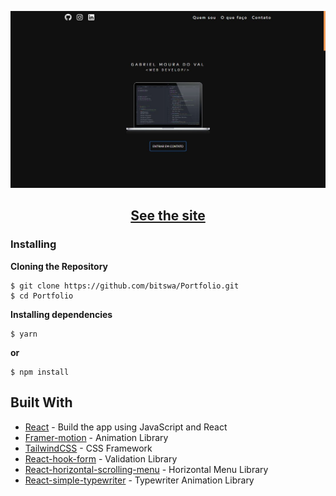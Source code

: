 ![Preview](https://github.com/bitswa/Portfolio/blob/master/preview.jpg)

<h2 align="center">
   <a href="https://bitswa.github.io/Portfolio">See the site</a>
</h2>

### Installing

**Cloning the Repository**

```
$ git clone https://github.com/bitswa/Portfolio.git
$ cd Portfolio
```

**Installing dependencies**

```
$ yarn
```

__or__

```
$ npm install
```

## Built With

- [React](https://react.dev/) - Build the app using JavaScript and React
- [Framer-motion](https://www.framer.com/motion/) - Animation Library
- [TailwindCSS](https://tailwindcss.com/) - CSS Framework
- [React-hook-form](https://react-hook-form.com/) - Validation Library
- [React-horizontal-scrolling-menu](https://www.npmjs.com/package/react-horizontal-scrolling-menu) - Horizontal Menu Library
- [React-simple-typewriter](https://www.npmjs.com/package/react-simple-typewriter) - Typewriter Animation Library